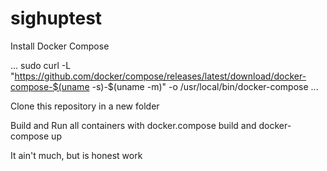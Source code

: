 # sighuptest

Install Docker Compose

...
sudo curl -L "https://github.com/docker/compose/releases/latest/download/docker-compose-$(uname -s)-$(uname -m)" -o /usr/local/bin/docker-compose
...

Clone this repository in a new folder

Build and Run all containers with docker.compose build and docker-compose up

It ain't much, but is honest work
